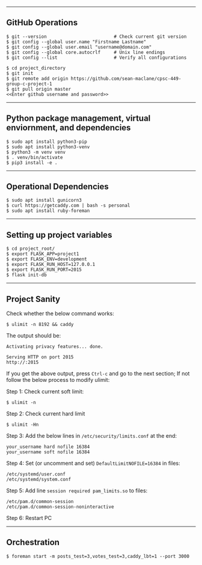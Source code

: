 
-----------------
GitHub Operations
-----------------

```
$ git --version                         # Check current git version
$ git config --global user.name "Firstname Lastname"
$ git config --global user.email "username@domain.com"
$ git config --global core.autocrlf     # Unix line endings
$ git config --list                     # Verify all configurations

$ cd project_directory
$ git init
$ git remote add origin https://github.com/sean-maclane/cpsc-449-group-c-project-1
$ git pull origin master
<<Enter github username and password>>
```

----------------------------------------------------------------
Python package management, virtual enviornment, and dependencies
----------------------------------------------------------------

```
$ sudo apt install python3-pip
$ sudo apt install python3-venv
$ python3 -m venv venv
$ . venv/bin/activate
$ pip3 install -e .
```

------------------------
Operational Dependencies
------------------------

```
$ sudo apt install gunicorn3
$ curl https://getcaddy.com | bash -s personal
$ sudo apt install ruby-foreman
```

----------------------------
Setting up project variables
----------------------------

```
$ cd project_root/
$ export FLASK_APP=project1
$ export FLASK_ENV=development
$ export FLASK_RUN_HOST=127.0.0.1
$ export FLASK_RUN_PORT=2015
$ flask init-db
```

--------------
Project Sanity
--------------

Check whether the below command works:

```
$ ulimit -n 8192 && caddy
```

The output should be:
```
Activating privacy features... done.

Serving HTTP on port 2015 
http://:2015

```

If you get the above output, press `Ctrl-c` and go to the next section; If not follow the below process to modify ulimit:

Step 1: Check current soft limit:
```
$ ulimit -n
```

Step 2: Check current hard limit
```
$ ulimit -Hn
```

Step 3: Add the below lines in `/etc/security/limits.conf` at the end:
```
your_username hard nofile 16384
your_username soft nofile 16384
```

Step 4: Set (or uncomment and set) `DefaultLimitNOFILE=16384` in files:
```
/etc/systemd/user.conf
/etc/systemd/system.conf
```

Step 5: Add line `session required pam_limits.so` to files:
```
/etc/pam.d/common-session
/etc/pam.d/common-session-noninteractive
```

Step 6: Restart PC

-------------
Orchestration
-------------

```
$ foreman start -m posts_test=3,votes_test=3,caddy_lbt=1 --port 3000
```
